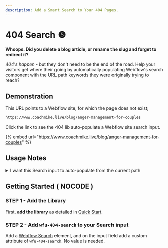 ```yaml
---
description: Add a Smart Search to Your 404 Pages.
---
```


# 404 Search ❺

**Whoops. Did you delete a blog article, or rename the slug and forget to redirect it?**&#x20;

_404's happen_ - but they don't need to be the end of the road. Help your visitors get where their going by automatically populating Webflow's search component with the URL path keywords they were originally trying to reach?

## Demonstration <a href="#display-captions-in-webflows-lightboxes" id="display-captions-in-webflows-lightboxes"></a>

This URL points to a Webflow site, for which the page does not exist;

```
https://www.coachmike.live/blog/anger-management-for-couples
```

Click the link to see the 404 lib auto-populate a Webflow site search input.&#x20;

{% embed url="https://www.coachmike.live/blog/anger-management-for-couples" %}

## Usage Notes <a href="#getting-started-nocode" id="getting-started-nocode"></a>

<details>

<summary>I want this Search input to auto-populate from the current path</summary>

Add a [Webflow Search](https://university.webflow.com/lesson/site-search) element, and on the input field add a custom attribute of `wfu-404-search`. No value is needed.

</details>

## Getting Started ( NOCODE ) <a href="#getting-started-nocode" id="getting-started-nocode"></a>

### STEP 1 - Add the Library <a href="#step-1---add-the-library" id="step-1---add-the-library"></a>

First, **add the library** as detailed in [Quick Start](quick-start-or-sa5-404.md).&#x20;

### STEP 2 - Add `wfu-404-search` to your Search input

Add a [Webflow Search](https://university.webflow.com/lesson/site-search) element, and on the input field add a custom attribute of `wfu-404-search`. No value is needed.

